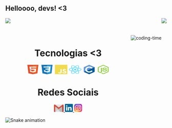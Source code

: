 ## Helloooo, devs! <3

<div>
  
  <img src="https://github-readme-stats.vercel.app/api?username=caterinawiers&show_icons=true&theme=tokyonight&include_all_commits=true&count_private=true"/>
  <img align="right" height="180em" src="https://github-readme-stats.vercel.app/api/top-langs/?username=caterinawiers&layout=compact&langs_count=16&theme=tokyonight"/>
</div>
<br>

<div  align="center"> 
  <div style="display: inline_block"><br>
    <img align="right" height="250" alt="coding-time" src="image_processing20210407-17397-16510dn.gif">
    <h1 align="center">Tecnologias <3</h1>
    <img align="center" height="30" width="40" alt="html-icon" src="https://raw.githubusercontent.com/devicons/devicon/master/icons/html5/html5-original.svg">
    <img align="center" height="30" width="40" alt="css-icon" src="https://raw.githubusercontent.com/devicons/devicon/master/icons/css3/css3-original.svg">
    <img align="center" height="30" width="40" alt="js-icon"  src="https://raw.githubusercontent.com/devicons/devicon/master/icons/javascript/javascript-plain.svg">
    <img align="center" height="30" width="40" alt="react-icon" src="https://raw.githubusercontent.com/devicons/devicon/master/icons/react/react-original.svg">
    <img align="center" height="30" width="40" alt="c-icon" src="https://raw.githubusercontent.com/devicons/devicon/master/icons/c/c-original.svg">
    <img align="center" height="30" width="40" alt="nodejs-icon" src="https://raw.githubusercontent.com/devicons/devicon/master/icons/nodejs/nodejs-original.svg">
       </div>
    
  
  <h1 align="center">Redes Sociais</h1>
    <a href = "mailto: caterinawps@gmail.com">
      <img width="30" src="gmail.svg">
    </a>
    <a href = "https://www.linkedin.com/caterinawiers/">
      <img width="25" src="linkedin.svg">
    </a>
      <a href = "https://www.instagram.com/dev.caterina/">
      <img width="25" src="instagram.png">
    </a>
</div>
  
![Snake animation](https://github.com/caterinawiers/caterinawiers/blob/output/github-contribution-grid-snake.svg)
